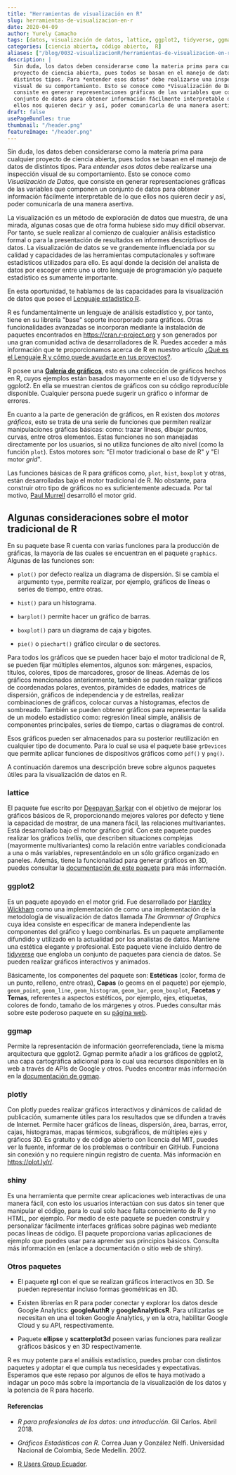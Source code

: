 ```yaml
---
title: "Herramientas de visualización en R"
slug: herramientas-de-visualizacion-en-r
date: 2020-04-09
author: Yurely Camacho
tags: [datos, visualización de datos, lattice, ggplot2, tidyverse, ggmap, plotly, shiny]
categories: [ciencia abierta, código abierto,  R]
aliases: ["/blog/0032-visualizacionR/herramientas-de-visualizacion-en-r/"]
description: |
  Sin duda, los datos deben considerarse como la materia prima para cualquier
  proyecto de ciencia abierta, pues todos se basan en el manejo de datos de
  distintos tipos. Para *entender esos datos* debe realizarse una inspección
  visual de su comportamiento. Esto se conoce como *Visualización de Datos*, que
  consiste en generar representaciones gráficas de las variables que componen un
  conjunto de datos para obtener información fácilmente interpretable de lo que
  ellos nos quieren decir y así, poder comunicarla de una manera asertiva.
draft: false
usePageBundles: true
thumbnail: "/header.png"
featureImage: "/header.png"
---
```



<!-- # Herramientas de visualización en R -->
<!-- **Por Yurely Camacho** -->

Sin duda, los datos deben considerarse como la materia prima para cualquier
proyecto de ciencia abierta, pues todos se basan en el manejo de datos de
distintos tipos. Para *entender esos datos* debe realizarse una inspección
visual de su comportamiento. Esto se conoce como *Visualización de Datos*, que
consiste en generar representaciones gráficas de las variables que componen un
conjunto de datos para obtener información fácilmente interpretable de lo que
ellos nos quieren decir y así, poder comunicarla de una manera asertiva.

<!-- TEASER_END -->

La visualización es un método de exploración de datos que muestra, de una
mirada, algunas cosas que de otra forma hubiese sido muy difícil observar. Por
tanto, se suele realizar al comienzo de cualquier análisis estadístico formal o
para la presentación de resultados en informes descriptivos de datos. La
visualización de datos se ve grandemente influenciada por su calidad y
capacidades de las herramientas computacionales y software estadísticos
utilizados para ello. Es aquí donde la decisión del analista de datos por
escoger entre uno u otro lenguaje de programación y/o paquete estadístico es
sumamente importante.

En esta oportunidad, te hablamos de las capacidades para la
visualización de datos que posee el [Lenguaje estadístico
R](https://www.r-project.org/).

R es fundamentalmente un lenguaje de análisis estadístico y, por tanto,
tiene en su librería "base" soporte incorporado para gráficos. Otras
funcionalidades avanzadas se incorporan mediante la instalación de
paquetes encontrados en https://cran.r-project.org y son generados por
una gran comunidad activa de desarrolladores de R. Puedes acceder a más
información que te proporcionamos acerca de R en nuestro artículo [¿Qué es el Lenguaje R y cómo puede ayudarte en tus proyectos?](https://opensciencelabs.org/blog/que-es-el-lenguaje-r-y-como-puede-ayudarte-en-tus-proyectos/).

R posee una [**Galería de gráficos**](https://www.r-graph-gallery.com/),
esto es una colección de gráficos hechos en R, cuyos ejemplos están
basados mayormente en el uso de tidyverse y ggplot2. En ella se muestran
cientos de gráficos con su código reproducible disponible. Cualquier
persona puede sugerir un gráfico o informar de errores.

En cuanto a la parte de generación de gráficos, en R existen dos
*motores gráficos*, esto se trata de una serie de funciones que permiten
realizar manipulaciones gráficas básicas: como: trazar líneas, dibujar
puntos, curvas, entre otros elementos. Estas funciones no son manejadas
directamente por los usuarios, si no utiliza funciones de alto nivel
(como la función `plot`). Estos motores son: "El motor tradicional o
base de R" y "El motor *grid*".

Las funciones básicas de R para gráficos como, `plot`, `hist`, `boxplot` y
otras, están desarrolladas bajo el motor tradicional de R. No obstante, para
construir otro tipo de gráficos no es suficientemente adecuada. Por tal motivo,
[Paul Murrell](https://www.stat.auckland.ac.nz/~paul/) desarrolló el motor grid.

## Algunas consideraciones sobre el motor tradicional de R

En su paquete base R cuenta con varias funciones para la producción de
gráficas, la mayoría de las cuales se encuentran en el paquete
`graphics`. Algunas de las funciones son:

- `plot()` por defecto realiza un diagrama de dispersión. Si se cambia
  el argumento `type`, permite realizar, por ejemplo, gráficos de líneas
  o series de tiempo, entre otras.

- `hist()` para un histograma.

- `barplot()` permite hacer un gráfico de barras.

- `boxplot()` para un diagrama de caja y bigotes.

- `pie()` o `piechart()` gráfico circular o de sectores.

Para todos los gráficos que se pueden hacer bajo el motor tradicional
de R, se pueden fijar múltiples elementos, algunos son: márgenes,
espacios, títulos, colores, tipos de marcadores, grosor de líneas.
Además de los gráficos mencionados anteriormente, también se pueden
realizar gráficos de coordenadas polares, eventos, pirámides de edades,
matrices de dispersión, gráficos de independencia y de estrellas,
realizar combinaciones de gráficos, colocar curvas a histogramas,
efectos de sombreado. También se pueden obtener gráficos para
representar la salida de un modelo estadístico como: regresión lineal
simple, análisis de componentes principales, series de tiempo, cartas o
diagramas de control.

Esos gráficos pueden ser almacenados para su posterior reutilización en
cualquier tipo de documento. Para lo cual se usa el paquete base
`grDevices` que permite aplicar funciones de dispositivos gráficos como
`pdf()` y `png()`.

A continuación daremos una descripción breve sobre algunos paquetes
útiles para la visualización de datos en R.

### lattice

El paquete fue escrito por [Deepayan Sarkar](https://www.isid.ac.in/~deepayan/)
con el objetivo de mejorar los gráficos básicos de R, proporcionando mejores
valores por defecto y tiene la capacidad de mostrar, de una manera fácil, las
relaciones multivariantes. Está desarrollado bajo el motor gráfico grid. Con
este paquete puedes realizar los gráficos *trellis*, que describen situaciones
complejas (mayormente multivariantes) como la relación entre variables
condicionada a una o más variables, representándolo en un sólo gráfico
organizado en paneles. Además, tiene la funcionalidad para generar gráficos en
3D, puedes consultar la [documentación de este
paquete](http://cran.fhcrc.org/web/packages/lattice/) para más información.

### ggplot2

Es un paquete apoyado en el motor grid. Fue desarrollado por [Hardley
Wickham](https://hadley.nz/) como una implementación de como una implementación
de la metodología de visualización de datos llamada *The Grammar of Graphics*
cuya idea consiste en especificar de manera independiente las componentes del
gráfico y luego combinarlas. Es un paquete ampliamente difundido y utilizado en
la actualidad por los analistas de datos. Mantiene una estética elegante y
profesional. Este paquete viene incluido dentro de
[tidyverse](https://www.tidyverse.org/) que engloba un conjunto de paquetes para
ciencia de datos. Se pueden realizar gráficos interactivos y animados.

Básicamente, los componentes del paquete son: **Estéticas** (color, forma
de un punto, relleno, entre otras), **Capas** (o geoms en el paquete)
por ejemplo, `geom_point`, `geom_line`, `geom_histogram`, `geom_bar`,
`geom_boxplot`, **Facetas** y **Temas**, referentes a aspectos
estéticos, por ejemplo, ejes, etiquetas, colores de fondo, tamaño de los
márgenes y otros. Puedes consultar más sobre este poderoso paquete en
su [página web](https://ggplot2.tidyverse.org/).

### ggmap

Permite la representación de información georreferenciada, tiene la misma
arquitectura que ggplot2. Ggmap permite añadir a los gráficos de ggplot2, una
capa cartográfica adicional para lo cual usa recursos disponibles en la web a
través de APIs de Google y otros. Puedes encontrar más información en la
[documentación de
ggmap](https://www.rdocumentation.org/packages/ggmap/versions/3.0.0).

### plotly

Con plotly puedes realizar gráficos interactivos y dinámicos de calidad
de publicación, sumamente útiles para los resultados que se difunden a
través de Internet. Permite hacer gráficos de líneas, dispersión, área,
barras, error, cajas, histogramas, mapas térmicos, subgráficos, de
múltiples ejes y gráficos 3D. Es gratuito y de código abierto con
licencia del MIT, puedes ver la fuente, informar de los problemas o
contribuir en GitHub. Funciona sin conexión y no requiere ningún
registro de cuenta. Más información en https://plot.ly/r/.

### shiny

Es una herramienta que permite crear aplicaciones web interactivas de
una manera fácil, con esto los usuarios interactúan con sus datos sin
tener que manipular el código, para lo cual solo hace falta conocimiento
de R y no HTML, por ejemplo. Por medio de este paquete se pueden
construir y personalizar fácilmente interfaces gráficas sobre páginas
web mediante pocas líneas de código.
El paquete proporciona varias aplicaciones de ejemplo que puedes usar
para aprender sus principios básicos. Consulta más información en
(enlace a documentación o sitio web de shiny).

### Otros paquetes

- El paquete **rgl** con el que se realizan gráficos interactivos en 3D.
  Se pueden representar incluso formas geométricas en 3D.

- Existen librerías en R para poder conectar y explorar los datos desde Google
  Analytics: **googleAuthR** y **googleAnalyticsR**. Para utilizarlas se
  necesitan en una el token Google Analytics, y en la otra, habilitar Google
  Cloud y su API, respectivamente.

- Paquete **ellipse** y **scatterplot3d** poseen varias funciones para
  realizar gráficos básicos y en 3D respectivamente.

R es muy potente para el análisis estadístico, puedes probar con
distintos paquetes y adoptar el que cumpla tus necesidades y
expectativas. Esperamos que este repaso por algunos de ellos te haya
motivado a indagar un poco más sobre la importancia de la visualización
de los datos y la potencia de R para hacerlo.

#### Referencias

- *R para profesionales de los datos: una introducción*. Gil Carlos.
  Abril 2018.

- *Gráficos Estadísticos con R*. Correa Juan y González Nelfi.
  Universidad Nacional de Colombia, Sede Medellín. 2002.

- [R Users Group Ecuador](https://rpubs.com/RUsersGroup-Ecuador/graf).
